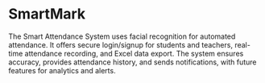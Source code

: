 # SmartMark
 The Smart Attendance System uses facial recognition for automated attendance. It offers secure login/signup for students and teachers, real-time attendance recording, and Excel data export. The system ensures accuracy, provides attendance history, and sends notifications, with future features for analytics and alerts.
